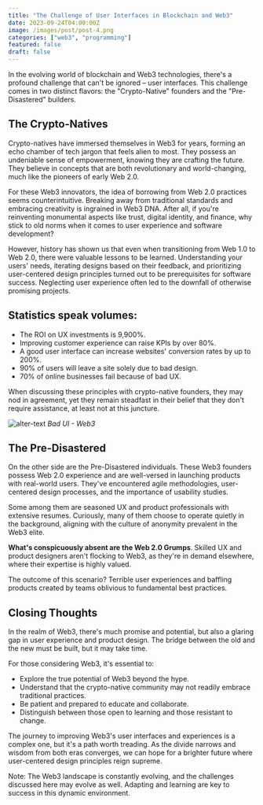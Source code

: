 ```yaml
---
title: "The Challenge of User Interfaces in Blockchain and Web3"
date: 2023-09-24T04:00:00Z
image: /images/post/post-4.png
categories: ["web3", "programming"]
featured: false
draft: false
---
```


In the evolving world of blockchain and Web3 technologies, there's a profound challenge that can't be ignored – user interfaces. This challenge comes in two distinct flavors: the "Crypto-Native" founders and the "Pre-Disastered" builders.

## The Crypto-Natives

Crypto-natives have immersed themselves in Web3 for years, forming an echo chamber of tech jargon that feels alien to most. They possess an undeniable sense of empowerment, knowing they are crafting the future. They believe in concepts that are both revolutionary and world-changing, much like the pioneers of early Web 2.0.

For these Web3 innovators, the idea of borrowing from Web 2.0 practices seems counterintuitive. Breaking away from traditional standards and embracing creativity is ingrained in Web3 DNA. After all, if you're reinventing monumental aspects like trust, digital identity, and finance, why stick to old norms when it comes to user experience and software development?

However, history has shown us that even when transitioning from Web 1.0 to Web 2.0, there were valuable lessons to be learned. Understanding your users' needs, iterating designs based on their feedback, and prioritizing user-centered design principles turned out to be prerequisites for software success. Neglecting user experience often led to the downfall of otherwise promising projects.

## Statistics speak volumes:
- The ROI on UX investments is 9,900%.
- Improving customer experience can raise KPIs by over 80%.
- A good user interface can increase websites' conversion rates by up to 200%.
- 90% of users will leave a site solely due to bad design.
- 70% of online businesses fail because of bad UX.
  
When discussing these principles with crypto-native founders, they may nod in agreement, yet they remain steadfast in their belief that they don't require assistance, at least not at this juncture.

![alter-text](/images/post/post-4.png)
*Bad UI - Web3*

## The Pre-Disastered

On the other side are the Pre-Disastered individuals. These Web3 founders possess Web 2.0 experience and are well-versed in launching products with real-world users. They've encountered agile methodologies, user-centered design processes, and the importance of usability studies.

Some among them are seasoned UX and product professionals with extensive resumes. Curiously, many of them choose to operate quietly in the background, aligning with the culture of anonymity prevalent in the Web3 elite.

**What's conspicuously absent are the Web 2.0 Grumps**. Skilled UX and product designers aren't flocking to Web3, as they're in demand elsewhere, where their expertise is highly valued.

The outcome of this scenario? Terrible user experiences and baffling products created by teams oblivious to fundamental best practices.

## Closing Thoughts

In the realm of Web3, there's much promise and potential, but also a glaring gap in user experience and product design. The bridge between the old and the new must be built, but it may take time.

For those considering Web3, it's essential to:

- Explore the true potential of Web3 beyond the hype.
- Understand that the crypto-native community may not readily embrace traditional practices.
- Be patient and prepared to educate and collaborate.
- Distinguish between those open to learning and those resistant to change.

The journey to improving Web3's user interfaces and experiences is a complex one, but it's a path worth treading. As the divide narrows and wisdom from both eras converges, we can hope for a brighter future where user-centered design principles reign supreme.

Note: The Web3 landscape is constantly evolving, and the challenges discussed here may evolve as well. Adapting and learning are key to success in this dynamic environment.